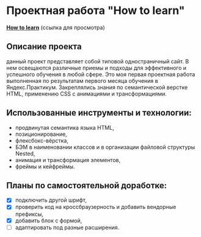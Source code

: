# Проектная работа "How to learn"
[**How to learn**](https://aleksandra-shevchenko.github.io/how-to-learn/index.html) (ссылка для просмотра)

## Описание проекта
данный проект представляет собой типовой одностраничный сайт. В нем освещаются различные приемы и подходы для эффективного и успешного обучения в любой сфере.
Это моя первая проектная работа выполненная по результатам первого месяца обучения в Яндекс.Практикум. Закреплялись знания по семантической верстке HTML, применению CSS с анимациями и трансформациями.

## Использованные инструменты и технологии:
* продвинутая семантика языка HTML,
* позиционирование,
* флексбокс-вёрстка,
* БЭМ в наименовании классов и в организации файловой структуры Nested,
* анимация и трансформация элементов,
* фреймы и кейфреймы.

## Планы по самостоятельной доработке:
- [X] подключить другой шрифт,
- [X] проверить код на кроссбраузерность и добавить вендорные префиксы,
- [X] добавить блок с формой,
- [ ] адаптировать под разные расширения.
